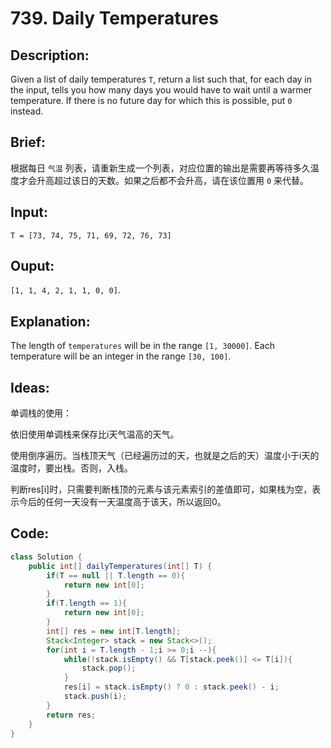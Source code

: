 # 739. Daily Temperatures

## Description:

Given a list of daily temperatures `T`, return a list such that, for each day in the input, tells you how many days you would have to wait until a warmer temperature. If there is no future day for which this is possible, put `0` instead.

## Brief:

根据每日 `气温` 列表，请重新生成一个列表，对应位置的输出是需要再等待多久温度才会升高超过该日的天数。如果之后都不会升高，请在该位置用 `0` 来代替。

## Input:

```
T = [73, 74, 75, 71, 69, 72, 76, 73]
```

## Ouput:

`[1, 1, 4, 2, 1, 1, 0, 0]`.

## Explanation:

The length of `temperatures` will be in the range `[1, 30000]`. Each temperature will be an integer in the range `[30, 100]`.

## Ideas:

单调栈的使用：

依旧使用单调栈来保存比i天气温高的天气。

使用倒序遍历。当栈顶天气（已经遍历过的天，也就是之后的天）温度小于i天的温度时，要出栈。否则，入栈。

判断res[i]时，只需要判断栈顶的元素与该元素索引的差值即可，如果栈为空，表示今后的任何一天没有一天温度高于该天，所以返回0。

## Code:

```java
class Solution {
    public int[] dailyTemperatures(int[] T) {
        if(T == null || T.length == 0){
            return new int[0];
        }
        if(T.length == 1){
            return new int[0];
        }
        int[] res = new int[T.length];
        Stack<Integer> stack = new Stack<>();
        for(int i = T.length - 1;i >= 0;i --){
            while(!stack.isEmpty() && T[stack.peek()] <= T[i]){
                stack.pop();
            }
            res[i] = stack.isEmpty() ? 0 : stack.peek() - i;
            stack.push(i);
        }
        return res;
    }
}
```

